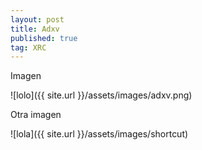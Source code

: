 ```yaml
---
layout: post
title: Adxv
published: true
tag: XRC
---
```



Imagen

![lolo]({{ site.url }}/assets/images/adxv.png)


Otra imagen

![lola]({{ site.url }}/assets/images/shortcut)
